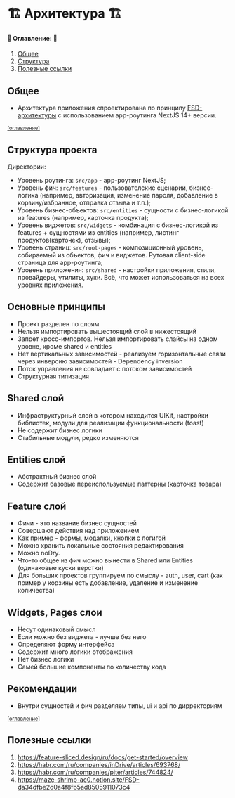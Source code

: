 # :building_construction: Архитектура :building_construction:

#### :memo: Оглавление: :memo:

1. [Общее](#общее)
2. [Структура](#структура-проекта)
3. [Полезные ссылки](#полезные-ссылки)

## Общее

- Архитектура приложения спроектирована по принципу [FSD-архитектуры](https://feature-sliced.design/ru/) с
  использованием app-роутинга NextJS 14+ версии.

<sup>[[оглавление]](#оглавление)</sup>

## Структура проекта

Директории:

- Уровень роутинга: `src/app` - app-роутинг NextJS;
- Уровень фич: `src/features` - пользователские сценарии, бизнес-логика (например, авторизация, изменение пароля,
  добавление в корзину/избранное, отправка отзыва и т.п.);
- Уровень бизнес-объектов: `src/entities` - сущности с бизнес-логикой из features (например, карточка продукта);
- Уровень виджетов: `src/widgets` - комбинация с бизнес-логикой из features + сущностями из entities (например, листинг
  продуктов(карточек), отзывы);
- Уровень страниц: `src/root-pages` - композиционный уровень, собираемый из объектов, фич и виджетов. Рутовая
  client-side страница для app-роутинга;
- Уровень приложения: `src/shared` - настройки приложения, стили, провайдеры, утилиты, хуки. Всё, что может
  использоваться на всех уровнях приложения.

## Основные принципы
- Проект разделен по слоям
- Нельзя импортировать вышестоящий слой в нижестоящий
- Запрет кросс-импортов. Нельзя импортировать слайсы на одном уровне, кроме shared и entities
- Нет вертикальных зависимостей - реализуем горизонтальные связи через инверсию зависимостей - Dependency inversion
- Поток управления не совпадает с потоком зависимостей
- Структурная типизация

## Shared слой

- Инфраструктурный слой в котором находится UIKit, настройки библиотек, модули для реализации функциональности (toast)
- Не содержит бизнес логики
- Стабильные модули, редко изменяются

## Entities слой

- Абстрактный бизнес слой
- Содержит базовые переиспользуемые паттерны (карточка товара)

## Feature слой

- Фичи - это название бизнес сущностей
- Совершают действия над приложением
- Как пример - формы, модалки, кнопки с логигой
- Можно хранить локальные состояния редактирования
- Можно noDry.
- Что-то общее из фич можно вынести в Shared или Entities (одинаковые куски верстки)
- Для больших проектов группируем по смыслу - auth, user, cart (как пример у корзины есть добавление, удаление и изменение количества)

## Widgets, Pages слои

- Несут одинаковый смысл
- Если можно без виджета - лучше без него
- Определяют форму интерфейса
- Содержит много логики отображения
- Нет бизнес логики
- Самей большие компоненты по количеству кода

## Рекомендации

- Внутри сущностей и фич разделяем типы, ui и api по дирректориям

<sup>[[оглавление]](#оглавление)</sup>

## Полезные ссылки

1. https://feature-sliced.design/ru/docs/get-started/overview
2. https://habr.com/ru/companies/inDrive/articles/693768/
3. https://habr.com/ru/companies/piter/articles/744824/
4. https://maze-shrimp-ac0.notion.site/FSD-da34dfbe2d0a4f8fb5ad8505911073c4
